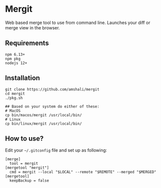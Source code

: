 # Mergit
Web based merge tool to use from command line.
Launches your diff or merge view in the browser. 

## Requirements

```
npm 6.13+
npm pkg 
nodejs 12+
```

## Installation

```
git clone https://github.com/amshali/mergit
cd mergit
./pkg.sh

## Based on your system do either of these:
# MacOS
cp bin/macos/mergit /usr/local/bin/
# Linux
cp bin/linux/mergit /usr/local/bin/
```

## How to use?

Edit your `~/.gitconfig`  file and set up as following:

```
[merge]
  tool = mergit
[mergetool "mergit"]
  cmd = mergit --local "$LOCAL" --remote "$REMOTE" --merged "$MERGED"
[mergetool]
  keepBackup = false
```
